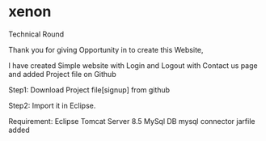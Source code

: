 # xenon
Technical Round

Thank you for giving Opportunity in to create this Website,

I have created Simple website with Login and Logout with Contact us page
and added Project file on Github

Step1: Download Project file[signup] from github

Step2: Import it in Eclipse.

Requirement:
Eclipse
Tomcat Server 8.5
MySql DB
mysql connector jarfile added
